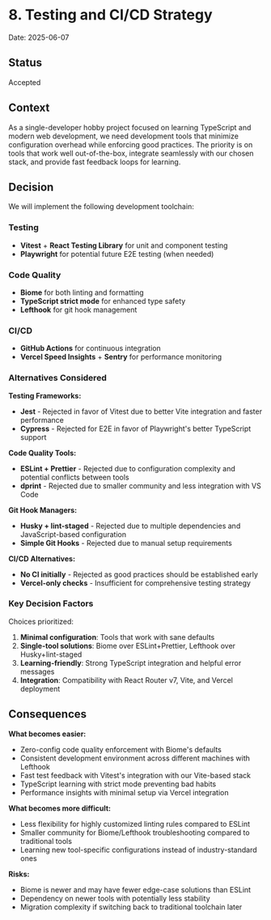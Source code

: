 # 8. Testing and CI/CD Strategy

Date: 2025-06-07

## Status

Accepted

## Context

As a single-developer hobby project focused on learning TypeScript and modern web development, we need development tools that minimize configuration overhead while enforcing good practices. The priority is on tools that work well out-of-the-box, integrate seamlessly with our chosen stack, and provide fast feedback loops for learning.

## Decision

We will implement the following development toolchain:

### Testing
- **Vitest** + **React Testing Library** for unit and component testing
- **Playwright** for potential future E2E testing (when needed)

### Code Quality
- **Biome** for both linting and formatting
- **TypeScript strict mode** for enhanced type safety
- **Lefthook** for git hook management

### CI/CD
- **GitHub Actions** for continuous integration
- **Vercel Speed Insights** + **Sentry** for performance monitoring

### Alternatives Considered

**Testing Frameworks:**
- **Jest** - Rejected in favor of Vitest due to better Vite integration and faster performance
- **Cypress** - Rejected for E2E in favor of Playwright's better TypeScript support

**Code Quality Tools:**
- **ESLint + Prettier** - Rejected due to configuration complexity and potential conflicts between tools
- **dprint** - Rejected due to smaller community and less integration with VS Code

**Git Hook Managers:**
- **Husky + lint-staged** - Rejected due to multiple dependencies and JavaScript-based configuration
- **Simple Git Hooks** - Rejected due to manual setup requirements

**CI/CD Alternatives:**
- **No CI initially** - Rejected as good practices should be established early
- **Vercel-only checks** - Insufficient for comprehensive testing strategy

### Key Decision Factors

Choices prioritized:
1. **Minimal configuration**: Tools that work with sane defaults
2. **Single-tool solutions**: Biome over ESLint+Prettier, Lefthook over Husky+lint-staged
3. **Learning-friendly**: Strong TypeScript integration and helpful error messages
4. **Integration**: Compatibility with React Router v7, Vite, and Vercel deployment

## Consequences

**What becomes easier:**
- Zero-config code quality enforcement with Biome's defaults
- Consistent development environment across different machines with Lefthook
- Fast test feedback with Vitest's integration with our Vite-based stack
- TypeScript learning with strict mode preventing bad habits
- Performance insights with minimal setup via Vercel integration

**What becomes more difficult:**
- Less flexibility for highly customized linting rules compared to ESLint
- Smaller community for Biome/Lefthook troubleshooting compared to traditional tools
- Learning new tool-specific configurations instead of industry-standard ones

**Risks:**
- Biome is newer and may have fewer edge-case solutions than ESLint
- Dependency on newer tools with potentially less stability
- Migration complexity if switching back to traditional toolchain later
